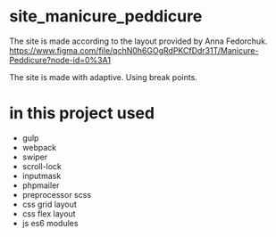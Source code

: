 # site_manicure_peddicure
The site is made according to the layout provided by Anna Fedorchuk.
https://www.figma.com/file/qchN0h6GOgRdPKCfDdr31T/Manicure-Peddicure?node-id=0%3A1

The site is made with adaptive. Using break points.

# in this project used
- gulp
- webpack
- swiper
- scroll-lock
- inputmask
- phpmailer
- preprocessor scss
- css grid layout
- css flex layout
- js es6 modules